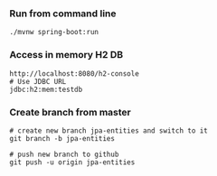 ### Run from command line ###

```
./mvnw spring-boot:run
```

### Access in memory H2 DB ###
```
http://localhost:8080/h2-console
# Use JDBC URL
jdbc:h2:mem:testdb
```

### Create branch from master ###
```
# create new branch jpa-entities and switch to it
git branch -b jpa-entities

# push new branch to github
git push -u origin jpa-entities
```

